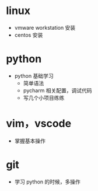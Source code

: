 # linux
>
* vmware workstation 安装
* centos 安装

# python
>
* python 基础学习  
    * 简单语法
    * pycharm 相关配置，调试代码
    * 写几个小项目练练

# vim，vscode
>
* 掌握基本操作

# git
>
* 学习 python 的时候，多操作
